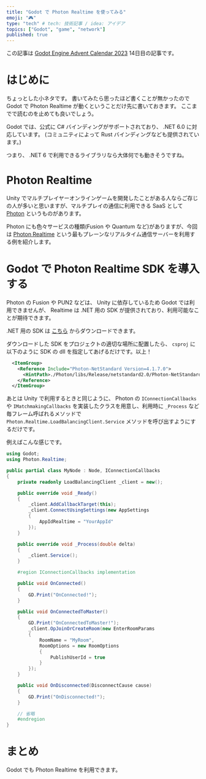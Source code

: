 ```yaml
---
title: "Godot で Photon Realtime を使ってみる"
emoji: "🎮"
type: "tech" # tech: 技術記事 / idea: アイデア
topics: ["Godot", "game", "network"]
published: true
---
```


この記事は [Godot Engine Advent Calendar 2023](https://qiita.com/advent-calendar/2023/godot-engine) 14日目の記事です。

# はじめに

ちょっとした小ネタです。
書いてみたら思ったほど書くことが無かったので Godot で Photon Realtime が動くということだけ先に書いておきます。
ここまでで読むのを止めても良いでしょう。

Godot では、公式に C# バインディングがサポートされており、 .NET 6.0 に対応しています。
(コミュニティによって Rust バインディングなども提供されています。)

つまり、 .NET 6 で利用できるライブラリなら大体何でも動きそうですね。

# Photon Realtime

Unity でマルチプレイヤーオンラインゲームを開発したことがある人ならご存じの人が多いと思いますが、マルチプレイの通信に利用できる SaaS として [Photon](https://www.photonengine.com/ja-jp) というものがあります。

Photon にも色々サービスの種類(Fusion や Quantum など)がありますが、今回は [Photon Realtime](https://www.photonengine.com/ja-jp/realtime) という最もプレーンなリアルタイム通信サーバーを利用する例を紹介します。

# Godot で Photon Realtime SDK を導入する

Photon の Fusion や PUN2 などは、 Unity に依存しているため Godot では利用できませんが、 Realtime は .NET 用の SDK が提供されており、利用可能なことが期待できます。

.NET 用の SDK は [こちら](https://www.photonengine.com/ja-jp/sdks#realtime-sdkrealtimenet) からダウンロードできます。

ダウンロードした SDK をプロジェクトの適切な場所に配置したら、 `csproj` に以下のように SDK の dll を指定してあげるだけです。以上！

```xml
  <ItemGroup>
    <Reference Include="Photon-NetStandard Version=4.1.7.0">
      <HintPath>./Photon/libs/Release/netstandard2.0/Photon-NetStandard.dll</HintPath>
    </Reference>
  </ItemGroup>
```

あとは Unity で利用するときと同じように、 Photon の `IConnectionCallbacks` や `IMatchmakingCallbacks` を実装したクラスを用意し、利用時に `_Process` など毎フレーム呼ばれるメソッドで `Photon.Realtime.LoadBalancingClient.Service` メソッドを呼び出すようにするだけです。

例えばこんな感じです。

```cs
using Godot;
using Photon.Realtime;

public partial class MyNode : Node, IConnectionCallbacks
{
    private readonly LoadBalancingClient _client = new();

    public override void _Ready()
    {
        _client.AddCallbackTarget(this);
        _client.ConnectUsingSettings(new AppSettings
        {
            AppIdRealtime = "YourAppId"
        });
    }

    public override void _Process(double delta)
    {
        _client.Service();
    }

    #region IConnectionCallbacks implementation

    public void OnConnected()
    {
        GD.Print("OnConnected!");
    }

    public void OnConnectedToMaster()
    {
        GD.Print("OnConnectedToMaster!");
        _client.OpJoinOrCreateRoom(new EnterRoomParams
        {
            RoomName = "MyRoom",
            RoomOptions = new RoomOptions
            {
                PublishUserId = true
            }
        });
    }

    public void OnDisconnected(DisconnectCause cause)
    {
        GD.Print("OnDisconnected!");
    }

    // 省略
    #endregion
}
```

# まとめ

Godot でも Photon Realtime を利用できます。
